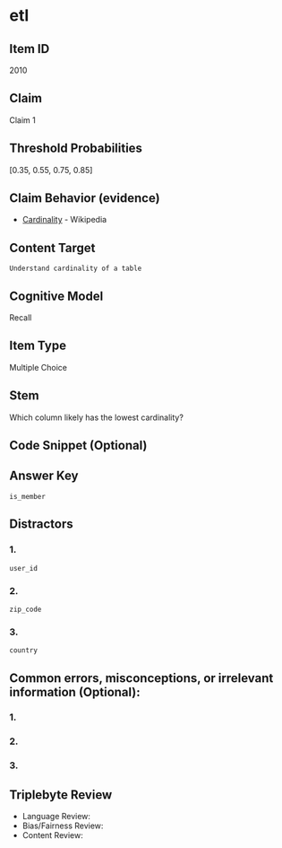 # etl

## Item ID
2010

## Claim
Claim 1

## Threshold Probabilities
[0.35, 0.55, 0.75, 0.85]

## Claim Behavior (evidence)
- [Cardinality](https://en.wikipedia.org/wiki/Cardinality) - Wikipedia

## Content Target
`Understand cardinality of a table`

## Cognitive Model
Recall

## Item Type
Multiple Choice

## Stem
Which column likely has the lowest cardinality?

## Code Snippet (Optional)

## Answer Key
`is_member`

## Distractors

### 1.
`user_id`

### 2.
`zip_code`

### 3.
`country`

## Common errors, misconceptions, or irrelevant information (Optional):

### 1.

### 2.

### 3.

## Triplebyte Review
- Language Review:
- Bias/Fairness Review:
- Content Review:
